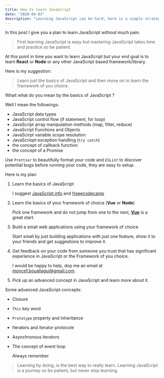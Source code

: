 ```yaml
---
title: How to learn JavaScript
date: "2020-04-03"
description: "Learning JavaScript can be hard, here is a simple strategy to learn JavaScript without unecessary pain."
---
```


In this post I give you a plan to learn JavaScript without much pain.

> First learning JavaScript is easy but mastering JavaScript takes time and practice so be patient.

At this point in time you want to learn JavaScript but your end goal is to learn **React** or **Node** or any other JavaScript based framework/library.

Here is my suggestion:

> Learn just the basics of JavaScript and then move on to learn the framework of you choice.

Whait what do you mean by the basics of JavaScript ?

Well I mean the followings:

- JavaScript data types
- JavaScript control flow (if statement, for loop)
- JavaScript array manipulation methods (map, filter, reduce)
- JavaScript Functions and Objects
- JavaScirpt variable scope resolution
- JavaScriopt exception handling (`try catch`)
- the concept of callback function
- the concept of a Promise

Use `Prettier` to beautifully format your code and `ESLint` to discover potential bugs before running your code, they are easy to setup.

Here is my plan

1. Learn the basics of JavaScript

   I suggest [JavaScript info](https://javascript.info/) and [freeecodecamp](https://www.freecodecamp.org/)

2. Learn the basics of your framework of choice (**Vue** or **Node**)

   Pick one framework and do not jump from one to the next, [**Vue**](https://vuejs.org/) is a great start.

3. Build a small web applications using your framework of choice

   Start small by just building applications with just one feature, show it to your friends and get suggestions to improve it.

4. Get feedback on your code from someone you trust that has significant experience in JavaScript or the Framework of you choice.

   I would be happy to help, dop me an email at moncef.bouallagui@gmail.com.

5. Pick up an advanced concept in JavaScript and learn more about it.

Some advanced JavaScript concepts:

- Closure
- `This` key word
- `Prototype` property and inheritance
- Iterators and iterator protocole
- Asynchronous iterators
- The concept of event loop

  Always remember

> Learning by doing, is the best way to really learn.
> Learning JavaScript is a journey so be patient, but never stop learning.
